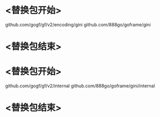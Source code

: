 
# <替换包开始>
github.com/gogf/gf/v2/encoding/gini
github.com/888go/goframe/gini
# <替换包结束>

# <替换包开始>
github.com/gogf/gf/v2/internal
github.com/888go/goframe/gini/internal
# <替换包结束>

